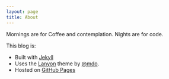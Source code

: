 ```yaml
---
layout: page
title: About
---
```


Mornings are for Coffee and contemplation. Nights are for code.


This blog is:
* Built with [Jekyll](https://jekyllrb.com)
* Uses the [Lanyon](http://lanyon.getpoole.com) theme by [@mdo](https://twitter.com/mdo).
* Hosted on [GitHub Pages](https://pages.github.com)
